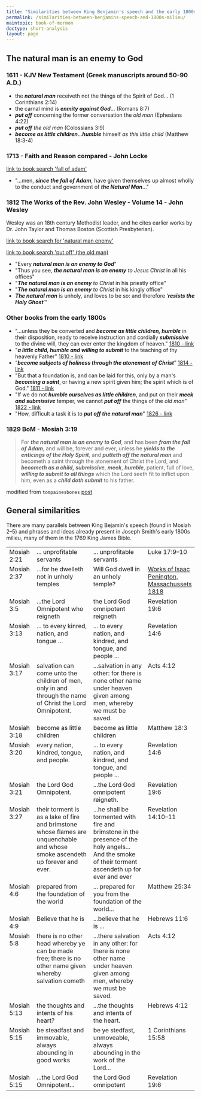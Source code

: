 ```yaml
---
title: "Similarities between King Benjamin's speech and the early 1800s milieu"
permalink: /similarities-between-benjamins-speech-and-1800s-milieu/
maintopic: book-of-mormon
doctype: short-analysis
layout: page
---
```


## The natural man is an enemy to God

### 1611 - KJV New Testament (Greek manuscripts around 50-90 A.D.)

* the ***natural man*** receiveth not the things of the Spirit of God… (1 Corinthians 2:14)
* the carnal mind is ***enmity against God***… (Romans 8:7)
* ***put off*** concerning the former conversation the *old man* (Ephesians 4:22)
* ***put off*** *the old man* (Colossians 3:9)
* ***become as little children***…***humble*** himself *as this little child* (Matthew 18:3-4)

### 1713 - Faith and Reason compared - John Locke

[link to book search 'fall of adam'](https://www.google.com/books/edition/Faith_and_Reason_compared_shewing_that_d/1dBlAAAAcAAJ?hl=en&gbpv=1&dq=%22natural+man%22+%22fall+of+adam%22&pg=PR59&printsec=frontcover)

* "...men, ***since the fall of Adam***, have given themselves up almost wholly to the conduct and government of ***the Natural Man***…"

### 1812 The Works of the Rev. John Wesley - Volume 14 - John Wesley

Wesley was an 18th century Methodist leader, and he cites earlier works by Dr. John Taylor and Thomas Boston (Scottish Presbyterian).

[link to book search for 'natural man enemy'](https://www.google.com/books/edition/The_Works_of_the_Rev_John_Wesley/0JAPAAAAIAAJ?hl=en&gbpv=1&bsq=%22natural%20man%22%20enemy)

[link to book search 'put off' (the old man)](https://www.google.com/books/edition/The_Works_of_the_Rev_John_Wesley/0JAPAAAAIAAJ?hl=en&gbpv=1&bsq=%22put%20off%22)

* "Every ***natural man is an enemy to God***"
* "Thus you see, ***the natural man is an enemy*** *to Jesus Christ* in all his offices"
* "***The natural man is an enemy*** *to Christ* in his priestly office"
* "***The natural man is an enemy*** *to Christ* in his kingly office"
* ***The natural man*** is unholy, and loves to be so: and therefore ‘***resists the Holy Ghost***’"

### Other books from the early 1800s

* "...unless they be converted and ***become as little children, humble*** in their disposition, ready to receive instruction and cordially ***submissive*** to the divine will, they can ever enter the kingdom of heaven."  [1810 - link](https://www.google.com/books/edition/A_sermon_on_2_Cor_ii_16_delivered_April/uRRdAAAAcAAJ?hl=en&gbpv=1&dq=%22become+as+little+children%22+submissive&pg=PA8&printsec=frontcover)
* "***a little child, humble and willing to submit*** to the teaching of thy heavenly Father"  [1810 - link](https://www.google.com/books/edition/A_Winter_Season_being_an_attempt_to_draw/eHdjAAAAcAAJ?hl=en&gbpv=1&dq=become+child+%22willing+to+submit%22&pg=PA99&printsec=frontcover)
* “***become subjects of holiness through the atonement of Christ***”  [1814 - link](https://www.google.com/books/edition/A_Key_to_the_Bible_Doctrine_of_Atonement/5KhJAAAAYAAJ?hl=en&gbpv=1&dq=%22through+the+atonement+of%22+become&pg=PA148&printsec=frontcover)
* "But that a foundation is, and can be laid for this, only by a man's ***becoming a saint***, or having a new spirit given him; the spirit which is of God."  [1811 - link](https://www.google.com/books/edition/Sermons_Essays_and_Extracts_by_Various_A/RNcTAAAAYAAJ?hl=en&gbpv=1&dq=%22becoming+a+saint%22+atonement&pg=PA47&printsec=frontcover)
* "If we do not ***humble ourselves as little children***, and put on their ***meek and submissive*** temper, we cannot ***put off*** the things of the *old man*"  [1822 - link](https://www.google.com/books/edition/Sermons_on_Various_Subjects/Yo5QAAAAcAAJ?hl=en&gbpv=1&dq=child+meek+submissive+humble&pg=PA237&printsec=frontcover)
* "How, difficult a task it is to ***put off the natural man***"  [1826 - link](https://www.google.com/books/edition/The_Quarterly_Review_London/YFzlu3yN1WQC?hl=en&gbpv=1&dq=%22put+off+the+natural+man%22&pg=PA371&printsec=frontcover)

### 1829 BoM - Mosiah 3:19

> For ***the natural man is an enemy to God***, and has been ***from the fall of Adam***, and will be, forever and ever, unless he ***yields to the enticings of the Holy Spirit***, and ***putteth off the natural man*** and becometh a saint through the atonement of Christ the Lord, and ***becometh as a child, submissive***, ***meek***, ***humble***, patient, full of love, ***willing to submit to all things*** which the Lord seeth fit to inflict upon him, even as a ***child doth submit*** to his father.

modified from `tompainesbones` [post](https://www.reddit.com/r/mormon/comments/tgbl59/cross_referencing_the_natural_man_in_mosiah_319/)

## General similarities

There are many parallels between King Bejamin's speech (found in Mosiah 2–5) and phrases and ideas already present in Joseph Smith's early 1800s milieu, many of them in the 1769 King James Bible.

<table>

<tr>
<td style="width:15%;" valign="top">Mosiah 2:21</td>
<td style="width:35%;" valign="top">... unprofitable servants</td>
<td style="width:35%;" valign="top">... unprofitable servants</td>
<td style="width:15%;" valign="top">Luke 17:9–10 </td>
</tr>

<tr>
<td style="width:15%;" valign="top">Mosiah 2:37</td>
<td style="width:35%;" valign="top">...for he dwelleth not in unholy temples</td>
<td style="width:35%;" valign="top">Will God dwell in an unholy temple?</td>
<td style="width:15%;" valign="top"><a href="https://books.google.com/books?id=BEgRAAAAIAAJ&pg=PA105&dq=%22unholy+temple%22&hl=en&sa=X&ved=0ahUKEwi9xqjg0bjJAhXPK4gKHV0vBTwQ6AEIIjAB#v=onepage&q=%22unholy%20temple%22&f=false">Works of Isaac Penington, Massachussets 1818</a></td>
</tr>

<tr>
<td style="width:15%;" valign="top">Mosiah 3:5</td>
<td style="width:35%;" valign="top">...the Lord Omnipotent who reigneth</td>
<td style="width:35%;" valign="top">the Lord God omnipotent reigneth</td>
<td style="width:15%;" valign="top">Revelation 19:6</td>
</tr>

<tr>
<td style="width:15%;" valign="top">Mosiah 3:13</td>
<td style="width:35%;" valign="top">... to every kinred, nation, and tongue ...</td>
<td style="width:35%;" valign="top">... to every nation, and kindred, and tongue, and people ...</td>
<td style="width:15%;" valign="top">Revelation 14:6 </td>
</tr>

<tr>
<td style="width:15%;" valign="top">Mosiah 3:17</td>
<td style="width:35%;" valign="top">salvation can come unto the children of men, only in and through the name of Christ the Lord Omnipotent.</td>
<td style="width:35%;" valign="top">...salvation in any other: for there is none other name under heaven given among men, whereby we must be saved.</td>
<td style="width:15%;" valign="top">Acts 4:12</td>
</tr>

<tr>
<td style="width:15%;" valign="top">Mosiah 3:18</td>
<td style="width:35%;" valign="top">become as little children</td>
<td style="width:35%;" valign="top">become as little children</td>
<td style="width:15%;" valign="top">Matthew 18:3</td>
</tr>

<tr>
<td style="width:15%;" valign="top">Mosiah 3:20</td>
<td style="width:35%;" valign="top">every nation, kindred, tongue, and
people.</td>
<td style="width:35%;" valign="top">... to every nation, and kindred, and tongue, and people ...</td>
<td style="width:15%;" valign="top">Revelation 14:6</td>
</tr>

<tr>
<td style="width:15%;" valign="top">Mosiah 3:21</td>
<td style="width:35%;" valign="top">the Lord God Omnipotent.</td>
<td style="width:35%;" valign="top">...the Lord God omnipotent reigneth.</td>
<td style="width:15%;" valign="top">Revelation 19:6</td>
</tr>

<tr>
<td style="width:15%;" valign="top">Mosiah 3:27</td>
<td style="width:35%;" valign="top">their torment is as a lake of fire and brimstone whose flames are unquenchable and whose smoke ascendeth up forever and ever.</td>
<td style="width:35%;" valign="top">...he shall be tormented with fire and brimstone in the presence of the holy angels... And the smoke of their torment ascendeth up for ever and ever</td>
<td style="width:15%;" valign="top">Revelation 14:10–11</td>
</tr>

<tr>
<td style="width:15%;" valign="top">Mosiah 4:6</td>
<td style="width:35%;" valign="top">prepared from the foundation of the
world</td>
<td style="width:35%;" valign="top">... prepared for you from the foundation of the world...</td>
<td style="width:15%;" valign="top">Matthew 25:34</td>
</tr>

<tr>
<td style="width:15%;" valign="top">Mosiah 4:9</td>
<td style="width:35%;" valign="top">Believe that he is</td>
<td style="width:35%;" valign="top">...believe that he is ...</td>
<td style="width:15%;" valign="top">Hebrews 11:6</td>
</tr>

<tr>
<td style="width:15%;" valign="top">Mosiah 5:8</td>
<td style="width:35%;" valign="top">there is no other head whereby ye can be made free; there is no other name given whereby salvation cometh</td>
<td style="width:35%;" valign="top">...there salvation in any other: for there is none other name under heaven given among men, whereby we must be saved. </td>
<td style="width:15%;" valign="top">Acts 4:12</td>
</tr>

<tr>
<td style="width:15%;" valign="top">Mosiah 5:13</td>
<td style="width:35%;" valign="top">the thoughts and intents of his
heart?</td>
<td style="width:35%;" valign="top">...the thoughts and intents of the heart.  </td>
<td style="width:15%;" valign="top">Hebrews 4:12</td>
</tr>

<tr>
<td style="width:15%;" valign="top">Mosiah 5:15</td>
<td style="width:35%;" valign="top">be steadfast and immovable, always abounding in good works</td>
<td style="width:35%;" valign="top">be ye stedfast, unmoveable, always abounding in the work of the Lord... </td>
<td style="width:15%;" valign="top">1 Corinthians 15:58</td>
</tr>

<tr>
<td style="width:15%;" valign="top">Mosiah 5:15</td>
<td style="width:35%;" valign="top">...the Lord God Omnipotent...</td>
<td style="width:35%;" valign="top">the Lord God omnipotent </td>
<td style="width:15%;" valign="top">Revelation 19:6</td>
</tr>
</table>
